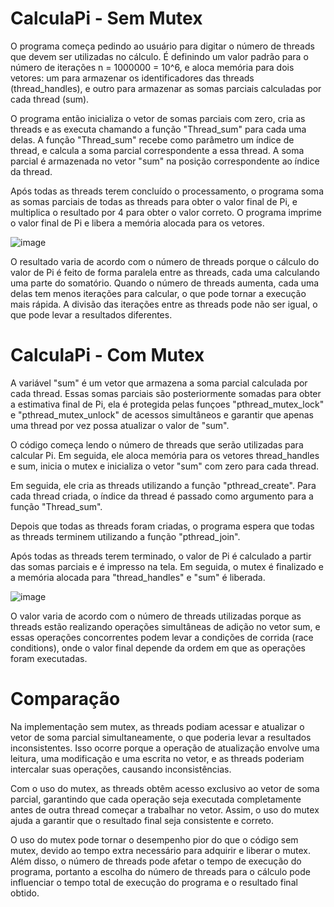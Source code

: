 # CalculaPi - Sem Mutex

O programa começa pedindo ao usuário para digitar o número de threads que devem ser utilizadas no cálculo. É definindo um valor padrão para o número de iterações n = 1000000 = 10^6, e aloca memória para dois vetores: um para armazenar os identificadores das threads (thread_handles), e outro para armazenar as somas parciais calculadas por cada thread (sum).

O programa então inicializa o vetor de somas parciais com zero, cria as threads e as executa chamando a função "Thread_sum" para cada uma delas. A função "Thread_sum" recebe como parâmetro um índice de thread, e calcula a soma parcial correspondente a essa thread. A soma parcial é armazenada no vetor "sum" na posição correspondente ao índice da thread.

Após todas as threads terem concluído o processamento, o programa soma as somas parciais de todas as threads para obter o valor final de Pi, e multiplica o resultado por 4 para obter o valor correto. O programa imprime o valor final de Pi e libera a memória alocada para os vetores.

![image](https://user-images.githubusercontent.com/34254106/233492972-5daef49b-afa9-4f88-a83b-948bb7e4d683.png)

O resultado varia de acordo com o número de threads porque o cálculo do valor de Pi é feito de forma paralela entre as threads, cada uma calculando uma parte do somatório. Quando o número de threads aumenta, cada uma delas tem menos iterações para calcular, o que pode tornar a execução mais rápida. A divisão das iterações entre as threads pode não ser igual, o que pode levar a resultados diferentes. 


# CalculaPi - Com Mutex

A variável "sum" é um vetor que armazena a soma parcial calculada por cada thread. Essas somas parciais são posteriormente somadas para obter a estimativa final de Pi, ela é protegida pelas funçoes "pthread_mutex_lock" e "pthread_mutex_unlock" de acessos simultâneos e garantir que apenas uma thread por vez possa atualizar o valor de "sum".

O código começa lendo o número de threads que serão utilizadas para calcular Pi. Em seguida, ele aloca memória para os vetores thread_handles e sum, inicia o mutex e inicializa o vetor "sum" com zero para cada thread.

Em seguida, ele cria as threads utilizando a função "pthread_create". Para cada thread criada, o índice da thread é passado como argumento para a função "Thread_sum".

Depois que todas as threads foram criadas, o programa espera que todas as threads terminem utilizando a função "pthread_join".

Após todas as threads terem terminado, o valor de Pi é calculado a partir das somas parciais e é impresso na tela. Em seguida, o mutex é finalizado e a memória alocada para "thread_handles" e "sum" é liberada.

![image](https://user-images.githubusercontent.com/34254106/233494445-e1b27342-46e0-451f-9e02-5db26076a734.png)

O valor varia de acordo com o número de threads utilizadas porque as threads estão realizando operações simultâneas de adição no vetor sum, e essas operações concorrentes podem levar a condições de corrida (race conditions), onde o valor final depende da ordem em que as operações foram executadas. 


# Comparação

Na implementação sem mutex, as threads podiam acessar e atualizar o vetor de soma parcial simultaneamente, o que poderia levar a resultados inconsistentes. Isso ocorre porque a operação de atualização envolve uma leitura, uma modificação e uma escrita no vetor, e as threads poderiam intercalar suas operações, causando inconsistências.

Com o uso do mutex, as threads obtêm acesso exclusivo ao vetor de soma parcial, garantindo que cada operação seja executada completamente antes de outra thread começar a trabalhar no vetor. Assim, o uso do mutex ajuda a garantir que o resultado final seja consistente e correto.

O uso do mutex pode tornar o desempenho pior do que o código sem mutex, devido ao tempo extra necessário para adquirir e liberar o mutex. Além disso, o número de threads pode afetar o tempo de execução do programa, portanto a escolha do número de threads para o cálculo pode influenciar o tempo total de execução do programa e o resultado final obtido.
